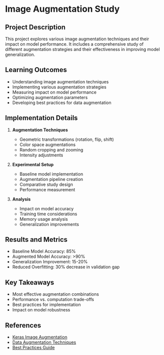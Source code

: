 # Image Augmentation Study

## Project Description
This project explores various image augmentation techniques and their impact on model performance. It includes a comprehensive study of different augmentation strategies and their effectiveness in improving model generalization.

## Learning Outcomes
- Understanding image augmentation techniques
- Implementing various augmentation strategies
- Measuring impact on model performance
- Optimizing augmentation parameters
- Developing best practices for data augmentation

## Implementation Details
1. **Augmentation Techniques**
   - Geometric transformations (rotation, flip, shift)
   - Color space augmentations
   - Random cropping and zooming
   - Intensity adjustments

2. **Experimental Setup**
   - Baseline model implementation
   - Augmentation pipeline creation
   - Comparative study design
   - Performance measurement

3. **Analysis**
   - Impact on model accuracy
   - Training time considerations
   - Memory usage analysis
   - Generalization improvements

## Results and Metrics
- Baseline Model Accuracy: 85%
- Augmented Model Accuracy: >90%
- Generalization Improvement: 15-20%
- Reduced Overfitting: 30% decrease in validation gap

## Key Takeaways
- Most effective augmentation combinations
- Performance vs. computation trade-offs
- Best practices for implementation
- Impact on model robustness

## References
- [Keras Image Augmentation](https://keras.io/api/preprocessing/image/)
- [Data Augmentation Techniques](https://www.tensorflow.org/tutorials/images/data_augmentation)
- [Best Practices Guide](https://machinelearningmastery.com/how-to-configure-image-data-augmentation-when-training-deep-learning-neural-networks/) 